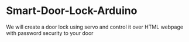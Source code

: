 # Smart-Door-Lock-Arduino
We will create a door lock using servo and control it over HTML webpage with password security to your door
